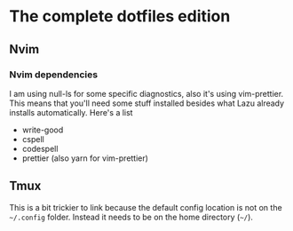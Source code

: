 # The complete dotfiles edition
## Nvim
### Nvim dependencies
I am using null-ls for some specific diagnostics, also it's using vim-prettier. This means that you'll need some stuff installed besides what Lazu already installs automatically. Here's a list
- write-good
- cspell
- codespell
- prettier (also yarn for vim-prettier)

## Tmux
This is a bit trickier to link because the default config location is not on the `~/.config` folder. Instead it needs to be on the home directory (`~/`).
